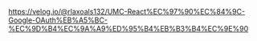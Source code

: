 https://velog.io/@rlaxoals132/UMC-React%EC%97%90%EC%84%9C-Google-OAuth%EB%A5%BC-%EC%9D%B4%EC%9A%A9%ED%95%B4%EB%B3%B4%EC%9E%90
